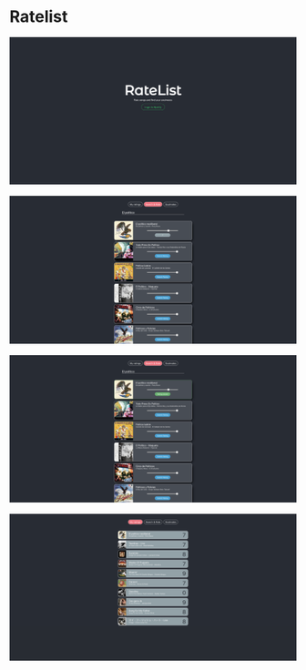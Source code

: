 # Ratelist

<div>
  <img src="client/src/assets/Login.png" alt="Home">
  <br></br>
  <img src="client/src/assets/Rating selection.png" alt="Create Event">
  <br></br>
  <img src="client/src/assets/Rated Song.png" alt="Create Event">
  <br></br>
  <img src="client/src/assets/Rated songs.png" alt="Create Event">
  <br></br>
</div>



